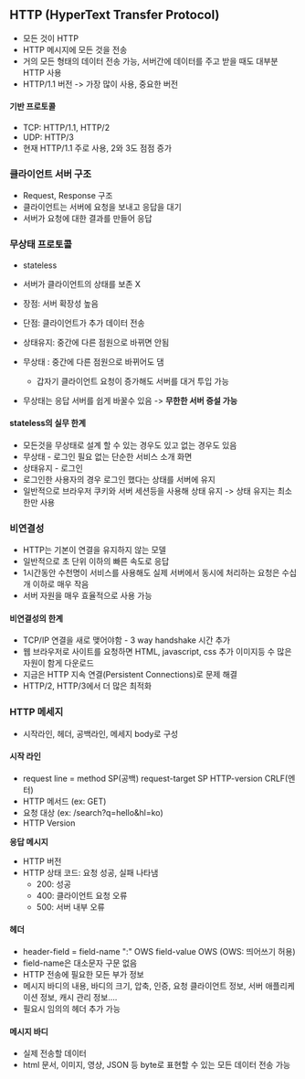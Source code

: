 ## HTTP (HyperText Transfer Protocol)
* 모든 것이 HTTP
* HTTP 메시지에 모든 것을 전송
* 거의 모든 형태의 데이터 전송 가능, 서버간에 데이터를 주고 받을 때도 대부분 HTTP 사용
* HTTP/1.1 버전 -> 가장 많이 사용, 중요한 버전

#### 기반 프로토콜
* TCP: HTTP/1.1, HTTP/2
* UDP: HTTP/3
* 현재 HTTP/1.1 주로 사용, 2와 3도 점점 증가

### 클라이언트 서버 구조
* Request, Response 구조
* 클라이언트는 서버에 요청을 보내고 응답을 대기
* 서버가 요청에 대한 결과를 만들어 응답

### 무상태 프로토콜
* stateless
* 서버가 클라이언트의 상태를 보존 X
* 장점: 서버 확장성 높음
* 단점: 클라이언트가 추가 데이터 전송

* 상태유지: 중간에 다른 점원으로 바뀌면 안됨
* 무상태 : 중간에 다른 점원으로 바뀌어도 댐
  * 갑자기 클라이언트 요청이 증가해도 서버를 대거 투입 가능
* 무상태는 응답 서버를 쉽게 바꿀수 있음 -> **무한한 서버 증설 가능**

#### stateless의 실무 한계
* 모든것을 무상태로 설계 할 수 있는 경우도 있고 없는 경우도 있음
* 무상태 - 로그인 필요 없는 단순한 서비스 소개 화면
* 상태유지 - 로그인
* 로그인한 사용자의 경우 로그인 했다는 상태를 서버에 유지
* 일반적으로 브라우저 쿠키와 서버 세션등을 사용해 상태 유지 -> 상태 유지는 최소한만 사용

### 비연결성
* HTTP는 기본이 연결을 유지하지 않는 모델
* 일반적으로 초 단위 이하의 빠른 속도로 응답
* 1시간동안 수천명이 서비스를 사용해도 실제 서버에서 동시에 처리하는 요청은 수십개 이하로 매우 작음
* 서버 자원을 매우 효율적으로 사용 가능

#### 비연결성의 한계
* TCP/IP 연결을 새로 맺어야함 - 3 way handshake 시간 추가
* 웹 브라우저로 사이트를 요청하면 HTML, javascript, css 추가 이미지등 수 많은 자원이 함게 다운로드
* 지금은 HTTP 지속 연결(Persistent Connections)로 문제 해결
* HTTP/2, HTTP/3에서 더 많은 최적화

### HTTP 메세지
* 시작라인, 헤더, 공백라인, 메세지 body로 구성

#### 시작 라인
* request line = method SP(공백) request-target SP HTTP-version CRLF(엔터)
* HTTP 메서드 (ex: GET)
* 요청 대상 (ex: /search?q=hello&hl=ko)
* HTTP Version

**응답 메시지**<br/>
* HTTP 버전
* HTTP 상태 코드: 요청 성공, 실패 나타냄
  * 200: 성공
  * 400: 클라이언트 요청 오류
  * 500: 서버 내부 오류

#### 헤더
* header-field = field-name ":" OWS field-value OWS (OWS: 띄어쓰기 허용)
* field-name은 대소문자 구문 없음
* HTTP 전송에 필요한 모든 부가 정보
* 메시지 바디의 내용, 바디의 크기, 압축, 인증, 요청 클라이언트 정보, 서버 애플리케이션 정보, 캐시 관리 정보....
* 필요시 임의의 헤더 추가 가능

#### 메시지 바디
* 실제 전송할 데이터
* html 문서, 이미지, 영상, JSON 등 byte로 표현할 수 있는 모든 데이터 전송 가능
